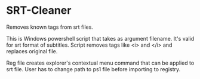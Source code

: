 # SRT-Cleaner
Removes known tags from srt files.

This is Windows powershell script that takes as argument filename.
It's valid for srt format of subtitles. Script removes tags like &lt;i&gt; and &lt;/i&gt; and replaces original file.

Reg file creates explorer's contextual menu command that can be applied to srt file. User has to change path to ps1 file before importing to registry.
